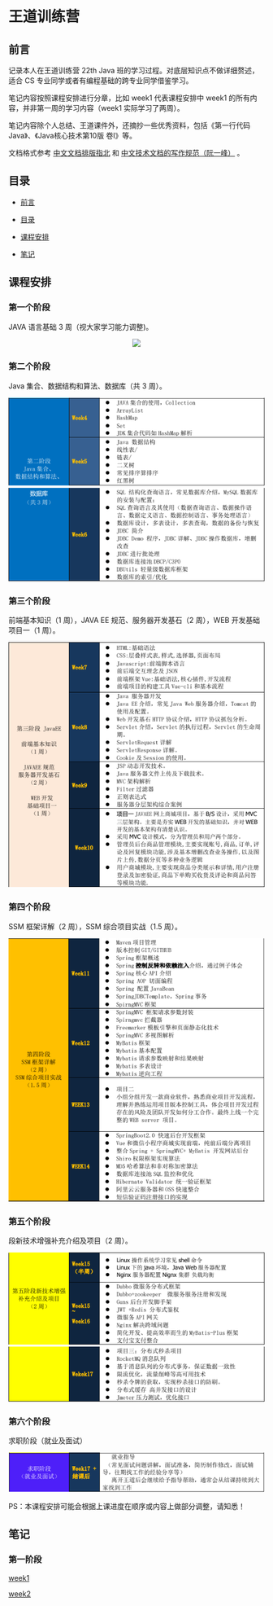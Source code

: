 # 王道训练营

## 前言

记录本人在王道训练营 22th Java 班的学习过程。对底层知识点不做详细赘述，适合 CS 专业同学或者有编程基础的跨专业同学借鉴学习。   

笔记内容按照课程安排进行分章，比如 week1 代表课程安排中 week1 的所有内容，并非第一周的学习内容（week1 实际学习了两周）。

笔记内容除个人总结、王道课件外，还摘抄一些优秀资料，包括《第一行代码Java》、《Java核心技术第10版 卷Ⅰ》等。

文档格式参考 <a href = "https://github.com/sparanoid/chinese-copywriting-guidelines">中文文档排版指北</a> 和 <a href = "https://github.com/ruanyf/document-style-guide">中文技术文档的写作规范（阮一峰）</a> 。  


## 目录

- [前言](#前言)

- [目录](#目录)

- [课程安排](#课程安排)

- [笔记](#笔记)

## 课程安排

### 第一个阶段

JAVA 语言基础 3 周（视大家学习能力调整)。  

<div align="center"> <img src="https://github.com/guo-yaohua/wdxly/blob/master/doing/img/p1.png"/> </div>  

### 第二个阶段

Java 集合、数据结构和算法、数据库（共 3 周）。 

![part2](./img/p2a.png)  
![part2](./img/p2b.png)  

### 第三个阶段

前端基本知识（1 周），JAVA EE 规范、服务器开发基石（2 周），WEB 开发基础项目一（1 周）。

![part3](./img/p3.png)  

### 第四个阶段

SSM 框架详解（2 周），SSM 综合项目实战（1.5 周）。

![part4](./img/p4.png)

### 第五个阶段

段新技术增强补充介绍及项目（2 周）。

![part5](./img/p5a.png)  
![part5](./img/p5b.png)  

### 第六个阶段

求职阶段（就业及面试）  

![part6](./img/p6.png)

PS：本课程安排可能会根据上课进度在顺序或内容上做部分调整，请知悉！

## 笔记

### 第一阶段

[week1](./week1)  

[week2](./week2)